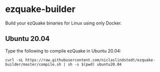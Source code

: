 # ezquake-builder

Build your ezQuake binaries for Linux using only Docker.

## Ubuntu 20.04

Type the following to compile ezQuake in Ubuntu 20.04:

```
curl -sL https://raw.githubusercontent.com/niclaslindstedt/ezquake-builder/master/compile.sh | sh -s $(pwd) ubuntu20.04
```
